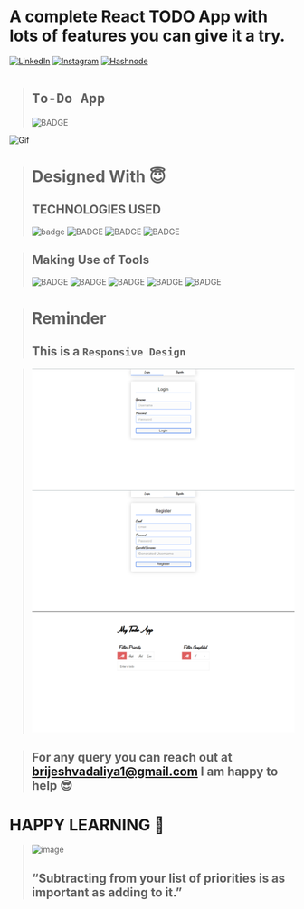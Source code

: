 # A complete React TODO App with lots of features you can give it a try.

<!-- Social Links -->

[![LinkedIn][linkedin-shield]][linkedin-url]
[![Instagram][instagram-shield]][instagram-url]
[![Hashnode][hashnode-shield]][hashnode-url]



># `To-Do App`
>![BADGE](https://img.shields.io/badge/MADE%20WITH%20FUN%20BY-BRIJESH%20VADALIA-blue)


![Gif](https://media4.giphy.com/media/HYYbdk46gUzrgWi1Iz/200w.gif?cid=82a1493b6446k1v576r72suvkgze8kn6hz0a7yqcbh8ipiae&rid=200w.gif&ct=g)




># Designed With 😇
>## TECHNOLOGIES USED 
>![badge](https://img.shields.io/badge/HTML5-HTML5-orange)
![BADGE](https://img.shields.io/badge/CSS3-CSS3-blue)
![BADGE](https://img.shields.io/badge/JAVASCRIPT-JS-yellow)
![BADGE](https://img.shields.io/badge/REACT-JS-blue)

>## Making Use of Tools
>![BADGE](https://img.shields.io/badge/GOOGLE-CHROME-blue)
>![BADGE](https://img.shields.io/badge/GIT-HUB-lightgrey)
>![BADGE](https://img.shields.io/badge/VS-CODE-blue)
>![BADGE](https://img.shields.io/badge/GIT-GIT-orange)
>![BADGE](https://img.shields.io/badge/VERCEL-VERCEL-blue)


># Reminder
>## This is a `Responsive Design`

<!-- # HERE IS THE PREVIEW HOW THIS PROJECT LOOKS😍
># [LIVE [HOSTED] PROJECT LINK](https://pensil-landing-page-brijesh8128.netlify.app/) -->


>![screenshot](./screenshot/screenchot-2.png)
>![screenshot](./screenshot/screenchot-3.png)
>![screenshot](./screenshot/screenchot-1.png)






>## For any query you can reach out at brijeshvadaliya1@gmail.com I am happy to help 😎

# HAPPY LEARNING 🤩
>![image](https://raw.githubusercontent.com/ikeyurp/ikeyurp/master/src/Comp-Man.gif)
>## “Subtracting from your list of priorities is as important as adding to it.”












<!-- Linkedin -->

[linkedin-shield]: https://img.shields.io/badge/-LinkedIn-black.svg?style=for-the-badge&logo=linkedin&colorB=0B5FBB
[linkedin-url]: https://www.linkedin.com/in/brijesh-vadaliya-16b3a2202/

<!-- Instagram -->

[instagram-shield]: https://img.shields.io/badge/Instagram-%23E4405F.svg?style=for-the-badge&logo=Instagram&logoColor=white
[instagram-url]: https://www.instagram.com/brijesh_vadaliya_8128/


<!-- Hashnode -->

[hashnode-shield]: https://img.shields.io/badge/Hashnode-2962FF?style=for-the-badge&logo=hashnode&logoColor=white
[hashnode-url]: https://brijeshvadaliya8128.hashnode.dev/




<!-- Project screenshot -->

[product-screenshot]: /readme_assets/project01.jpg
[project-url]: https://trending25.netlify.app/
